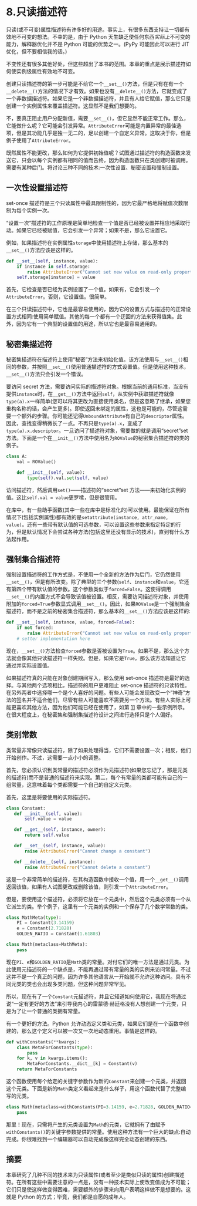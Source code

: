 # 8.只读描述符

只读(或不可变)属性描述符有许多好的用途。事实上，有很多东西支持让一切都有效地不可变的想法。不幸的是，由于 Python 天生缺乏使任何东西*实际上*不可变的能力，解释器优化并不是 Python 可能的优势之一。(PyPy 可能因此可以进行 JIT 优化，但不要相信我的话。)

不变性还有很多其他好处，但这些超出了本书的范围。本章的重点是展示描述符如何使实例级属性有效地不可变。

创建只读描述符的第一步可能是不给它一个`__set__()`方法，但是只有在有一个`__delete__()`方法的情况下才有效。如果也没有`__delete__()`方法，它就变成了一个非数据描述符。如果它是一个非数据描述符，并且有人给它赋值，那么它只是创建一个实例属性来覆盖描述符。这显然不是我们想要的。

不，要真正阻止用户分配新值，需要`__set__()`，但它显然不能正常工作。那么，它能做什么呢？它可能会引发异常。`AttributeError`可能是内置异常的最佳选项，但是其功能几乎是独一无二的，足以创建一个自定义异常。这取决于你，但是例子使用了`AttributeError`。

既然属性不能更改，那么如何为它提供初始值呢？试图通过描述符的构造函数来发送它，只会以每个实例都有相同的值而告终，因为构造函数只在类创建时被调用。需要有某种后门。将讨论三种不同的技术:一次性设置、秘密设置和强制设置。

## 一次性设置描述符

set-once 描述符是三个只读属性中最具限制性的，因为它最严格地将赋值次数限制为每个实例一次。

“设置一次”描述符的工作原理是简单地检查一个值是否已经被设置并相应地采取行动。如果它已经被赋值，它会引发一个异常；如果不是，那么它设置它。

例如，如果描述符在实例属性`storage`中使用描述符上存储，那么基本的`__set__()`方法应该是这样的。

```py
def __set__(self, instance, value):
    if instance in self.storage:
        raise AttributeError("Cannot set new value on read-only property")
    self.storage[instance] = value

```

首先，它检查是否已经为实例设置了一个值。如果有，它会引发一个`AttributeError`。否则，它设置值。很简单。

在三个只读描述符中，它也是最容易使用的，因为它的设置方式与描述符的正常设置方式相同:使用简单赋值。其他的每一个都有一个迂回的方法来获得值集。此外，因为它有一个典型的设置值的用途，所以它也是最容易通用的。

## 秘密集描述符

秘密集描述符在描述符上使用“秘密”方法来初始化值。该方法使用与`__set__()`相同的参数，并按照`__set__()`使用普通描述符的方式设置值。但是使用这种技术，`__set__()`方法只会引发一个错误。

要访问 secret 方法，需要访问实际的描述符对象。根据当前的通用标准，当没有提供`instance`时，在`__get__()`方法中返回`self`，从实例中获取描述符就像`type(a).x`一样简单(您可以将其更改为直接使用类名，但是这忽略了继承，如果您重构名称的话，会产生更多)。即使返回未绑定的属性，这也是可能的，尽管这需要一个额外的步骤。你可能还记得`UnboundAttribute`有自己的`descriptor`属性。因此，查找变得稍微长了一点。不再只是`type(a).x`，变成了`type(a).x.descriptor`。一旦访问了描述符对象，需要做的就是调用“secret”set 方法。下面是一个在`__init__()`方法中使用名为`ROValue`的秘密集合描述符的类的例子。

```py
class A:
    val = ROValue()

    def __init__(self, value):
        type(self).val.set(self, value)

```

访问描述符，然后调用`set()`——描述符的“secret”set 方法——来初始化实例的值。这比`self.val = value`更罗嗦，但是很管用。

在库中，有一些助手函数(其中一些在库中是标准化的)可以使用。最能保证在所有情况下(包括实例属性)都有效的是`setattribute(instance, attr_name, value)`。还有一些带有默认值的可选参数，可以设置这些参数来指定特定的行为，但是默认情况下会尝试各种方法(包括这里还没有显示的技术)，直到有什么方法起作用。

## 强制集合描述符

强制设置描述符的工作方式是，不使用一个全新的方法作为后门，它仍然使用`__set__()`，但是有所改变。除了典型的三个参数(`self`、`instance`和`value`，它还有第四个带有默认值的参数。这个参数类似于`forced=False`。这使得调用`__set__()`的内置方式不会导致该值被设置。相反，需要访问描述符对象，并使用附加的`forced=True`参数显式调用`__set__()`。因此，如果`ROValue`是一个强制集合描述符，而不是之前的秘密集合描述符，那么基本的`__set__()`方法应该是这样的:

```py
def __set__(self, instance, value, forced=False):
    if not forced:
        raise AttributeError("Cannot set new value on read-only property")
    # setter implementation here

```

现在，`__set__()`方法检查`forced`参数是否被设置为`True`。如果不是，那么这个方法就会像其他只读描述符一样失败。但是，如果它是`True`，那么该方法知道让它通过并实际设置值。

如果描述符真的只能在对象创建期间写入，那么使用 set-once 描述符是最好的选择。与其他两个选项相比，描述符的用户更难阻止 set-once 描述符的只读特性。在另外两者中选择哪一个是个人喜好的问题。有些人可能会发现改变一个“神奇”方法的签名并不适合他们，尽管有些人可能喜欢不需要另一个方法。有些人实际上可能更喜欢其他方法，因为他们可能已经在使用了，如第 [11](11.html) 章中的一些示例所示。在很大程度上，在秘密集和强制集描述符设计之间进行选择只是个人偏好。

## 类别常数

类常量非常像只读描述符，除了如果处理得当，它们不需要设置一次；相反，他们开始创作。不过，这需要一点小小的调整。

首先，您必须认识到类常量的描述符必须作为元描述符(如果您忘记了，那是元类的描述符)而不是普通的描述符来实现。第二，每个有常量的类都可能有自己的一组常量，这意味着每个类都需要一个自己的自定义元类。

首先，这里是将要使用的实际描述符。

```py
class Constant:
   def __init__(self, value):
       self.value = value

   def __get__(self, instance, owner):
       return self.value

   def __set__(self, instance, value):
       raise AttributeError("Cannot change a constant")

   def __delete__(self, instance):
       raise AttributeError("Cannot delete a constant")

```

这是一个非常简单的描述符，在其构造函数中接收一个值，用一个`__get__()`调用返回该值，如果有人试图更改或删除该值，则引发一个`AttributeError`。

但是，要使用这个描述符，必须将它放在一个元类中，然后这个元类必须有一个从它派生的类。举个例子，这里有一个元类的实例和一个保存了几个数学常数的类。

```py
class MathMeta(type):
    PI = Constant(3.14159)
    e = Constant(2.71828)
    GOLDEN_RATIO = Constant(1.61803)

class Math(metaclass=MathMeta):
    pass

```

现在`PI`、`e`和`GOLDEN_RATIO`是`Math`类的常量。对付它们的唯一方法是通过元类。为此使用元描述符的一个缺点是，不能再通过带有常量的类的实例来访问常量。不过这并不是一个真正的问题，因为许多其他语言从一开始就不允许这种访问。具有不同元类的类也会出现多类问题，但这种问题非常罕见。

所以，现在有了一个`Constant`元描述符，并且它知道如何使用它，我现在将通过说“一定有更好的方法”来引导我内心的雷蒙德·赫廷格没有人想创建一个元类，只是为了让一个普通的类拥有常量。

有一个更好的方法。Python 允许动态定义类和元类，如果它们是在一个函数中创建的，那么这个定义可以被一次又一次地动态重用。事情是这样的。

```py
def withConstants(**kwargs):
    class MetaForConstants(type):
        pass
    for k, v in kwargs.items():
        MetaForConstants.__dict__[k] = Constant(v)
    return MetaForConstants

```

这个函数使用每个给定的关键字参数作为新的`Constant`来创建一个元类，并返回这个元类。下面是新的`Math`类定义看起来是什么样子，用这个函数代替了完整编写的元类。

```py
class Math(metaclass=withConstants(PI=3.14159, e=2.71828, GOLDEN_RATIO=1.61803)):
    pass

```

那里！现在，只需将产生的元类设置为`Math`的元类，它就拥有了由赋予`withConstants()`的关键字参数提供的常量。使用这种方法有一个巨大的缺点:自动完成。你很难找到一个编辑器可以自动完成像这样完全动态创建的东西。

## 摘要

本章研究了几种不同的技术来为只读属性(或者至少是类似只读的属性)创建描述符。在所有这些中需要注意的一点是，没有一种技术实际上使改变值成为不可能；它们只是使这样做变得困难，需要额外的步骤来向用户表明这样做不是想要的。这就是 Python 的方式；毕竟，我们都是自愿的成年人。